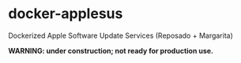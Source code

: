 # docker-applesus

Dockerized Apple Software Update Services (Reposado + Margarita)

**WARNING: under construction; not ready for production use.**
